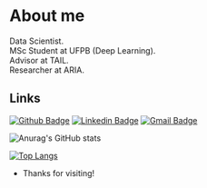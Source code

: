 
# About me
 
Data Scientist.<br>
MSc Student at UFPB (Deep Learning).<br>
Advisor at TAIL.<br>
Researcher at ARIA.
 
 
## Links
[![Github Badge](https://img.shields.io/badge/-Github-000?style=flat-square&logo=Github&logoColor=white&link=https://github.com/anaclarachaves)](https://github.com/anaclarachaves)
[![Linkedin Badge](https://img.shields.io/badge/-LinkedIn-blue?style=flat-square&logo=Linkedin&logoColor=white&link=https://www.linkedin.com/in/anaclarachaves/)](https://www.linkedin.com/in/anaclarachaves/)
[![Gmail Badge](https://img.shields.io/badge/-Gmail-c14438?style=flat-square&logo=Gmail&logoColor=white&link=mailto:aclarachavess@gmail.com)](mailto:aclarachavess@gmail.com)
 

![Anurag's GitHub stats](https://github-readme-stats.vercel.app/api?username=anaclarachaves&count_private=true&theme=material-palenight)

[![Top Langs](https://github-readme-stats.vercel.app/api/top-langs/?username=anaclarachaves&layout=compact&theme=material-palenight)](https://github.com/anuraghazra/github-readme-stats)

- Thanks for visiting!

